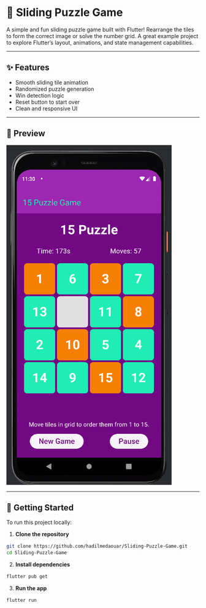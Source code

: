 # 🧩 Sliding Puzzle Game

A simple and fun sliding puzzle game built with Flutter! Rearrange the tiles to form the correct image or solve the number grid. A great example project to explore Flutter’s layout, animations, and state management capabilities.

---

## ✨ Features

- Smooth sliding tile animation  
- Randomized puzzle generation  
- Win detection logic  
- Reset button to start over  
- Clean and responsive UI  

---

## 📸 Preview

![Sliding Puzzle Preview](assets/screenshot.png)

---

## 🚀 Getting Started

To run this project locally:

1. **Clone the repository**
```bash
git clone https://github.com/hadilmedaouar/Sliding-Puzzle-Game.git
cd Sliding-Puzzle-Game
```
2. **Install dependencies**
```bash
flutter pub get
```
3. **Run the app**
```bash
flutter run
```
